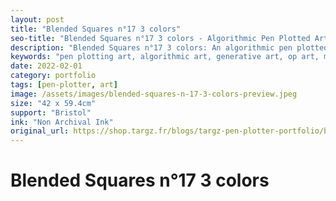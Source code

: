 ```yaml
---
layout: post
title: "Blended Squares n°17 3 colors"
seo-title: "Blended Squares n°17 3 colors - Algorithmic Pen Plotted Art | Targz"
description: "Blended Squares n°17 3 colors: An algorithmic pen plotted artwork featuring geometric patterns. 42 x 59.4cm non archival ink on Bristol paper."
keywords: "pen plotting art, algorithmic art, generative art, op art, mathematical art, geometric patterns, bristol paper, precision plotting"
date: 2022-02-01
category: portfolio
tags: [pen-plotter, art]
image: /assets/images/blended-squares-n-17-3-colors-preview.jpeg
size: "42 x 59.4cm"
support: "Bristol"
ink: "Non Archival Ink"
original_url: https://shop.targz.fr/blogs/targz-pen-plotter-portfolio/blended-squares-n-17-3-colors
---
```


# Blended Squares n°17 3 colors

